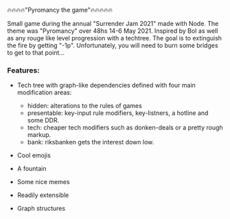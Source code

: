 🔥🔥🔥🔥"Pyromancy the game"🔥🔥🔥🔥🔥

Small game during the annual "Surrender Jam 2021" made with Node. The theme was "Pyromancy" over 48hs 14-6 May 2021. Inspired by BoI as well as any rouge like level progression with a techtree. The goal is to extinguish the fire by getting "-1p". Unfortunately, you will need to burn some bridges to get to that point...

### Features:
* Tech tree with graph-like dependencies defined with four main modification areas:
  * hidden: alterations to the rules of games
  * presentable: key-input rule modifiers, key-listners, a hotline and some DDR.
  * tech: cheaper tech modifiers such as donken-deals or a pretty rough markup.
  * bank: riksbanken gets the interest down low.

* Cool emojis
* A fountain
* Some nice memes
* Readily extensible
* Graph structures
